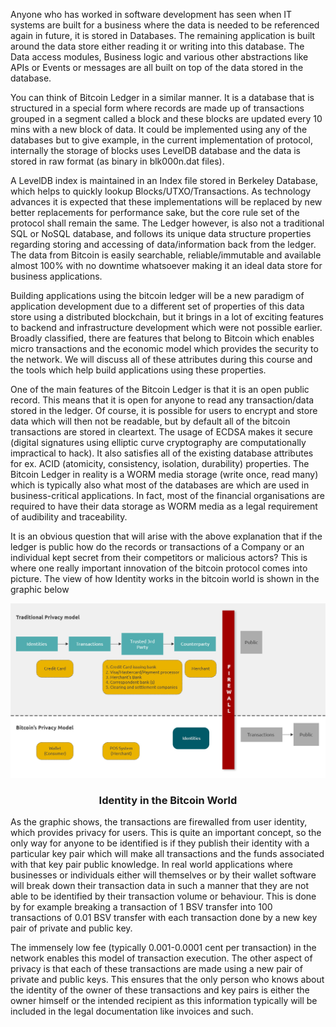 Anyone who has worked in software development has seen when IT systems are built for a business where the data is needed to be referenced again in future, it is stored in Databases. The remaining application is built around the data store either reading it or writing into this database. The Data access modules, Business logic and various other abstractions like APIs or Events or messages are all built on top of the data stored in the database.

You can think of Bitcoin Ledger in a similar manner. It is a database that is structured in a special form where records are made up of transactions grouped in a segment called a block and these blocks are updated every 10 mins with a new block of data. It could be implemented using any of the databases but to give example, in the current implementation of protocol, internally the storage of blocks uses LevelDB database and the data is stored in raw format (as binary in blk000n.dat files).

A LevelDB index is maintained in an Index file stored in Berkeley Database, which helps to quickly lookup Blocks/UTXO/Transactions. As technology advances it is expected that these implementations will be replaced by new better replacements for performance sake, but the core rule set of the protocol shall remain the same. The Ledger however, is also not a traditional SQL or NoSQL database, and follows its unique data structure properties regarding storing and accessing of data/information back from the ledger. The data from Bitcoin is easily searchable, reliable/immutable and available almost 100% with no downtime whatsoever making it an ideal data store for business applications.

Building applications using the bitcoin ledger will be a new paradigm of application development due to a different set of properties of this data store using a distributed blockchain, but it brings in a lot of exciting features to backend and infrastructure development which were not possible earlier. Broadly classified, there are features that belong to Bitcoin which enables micro transactions and the economic model which provides the security to the network. We will discuss all of these attributes during this course and the tools which help build applications using these properties.

One of the main features of the Bitcoin Ledger is that it is an open public record. This means that it is open for anyone to read any transaction/data stored in the ledger. Of course, it is possible for users to encrypt and store data which will then not be readable, but by default all of the bitcoin transactions are stored in cleartext. The usage of ECDSA makes it secure (digital signatures using elliptic curve cryptography are computationally impractical to hack). It also satisfies all of the existing database attributes for ex. ACID (atomicity, consistency, isolation, durability) properties. The Bitcoin Ledger in reality is a WORM media storage (write once, read many) which is typically also what most of the databases are which are used in business-critical applications. In fact, most of the financial organisations are required to have their data storage as WORM media as a legal requirement of audibility and traceability.

It is an obvious question that will arise with the above explanation that if the ledger is public how do the records or transactions of a Company or an individual kept secret from their competitors or malicious actors? This is where one really important innovation of the bitcoin protocol comes into picture. The view of how Identity works in the bitcoin world is shown in the graphic below

<img src="./assets/BSVAcad-Dev_Chapter1-Image9.jpg"/>
<h3 align="center">Identity in the Bitcoin World</h3>

As the graphic shows, the transactions are firewalled from user identity, which provides privacy for users. This is quite an important concept, so the only way for anyone to be identified is if they publish their identity with a particular key pair which will make all transactions and the funds associated with that key pair public knowledge. In real world applications where businesses or individuals either will themselves or by their wallet software will break down their transaction data in such a manner that they are not able to be identified by their transaction volume or behaviour. This is done by for example breaking a transaction of 1 BSV transfer into 100 transactions of 0.01 BSV transfer with each transaction done by a new key pair of private and public key.

The immensely low fee (typically 0.001-0.0001 cent per transaction) in the network enables this model of transaction execution. The other aspect of privacy is that each of these transactions are made using a new pair of private and public keys. This ensures that the only person who knows about the identity of the owner of these transactions and key pairs is either the owner himself or the intended recipient as this information typically will be included in the legal documentation like invoices and such.
